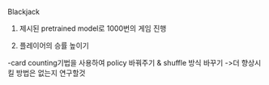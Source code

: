 Blackjack 

1) 제시된 pretrained model로 1000번의 게임 진행

2) 플레이어의 승률 높이기

-card counting기법을 사용하여 policy 바꿔주기 & shuffle 방식 바꾸기
 ->더 향상시킬 방법은 없는지 연구할것
